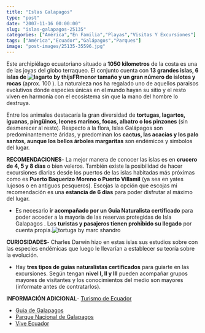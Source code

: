 ```yaml
---
title: "Islas Galapagos"
type: "post"
date: "2007-11-16 00:00:00"
slug: "islas-galapagos-25135"
categories: ["América","En Familia","Playas","Visitas Y Excursiones"]
tags: ["América","Ecuador","Galápagos","Parques"]
image: "post-images/25135-35596.jpg"
---
```


Este archipiélago ecuatoriano situado a **1050 kilometros** de la costa es una de las joyas del globo terraqueo. El conjunto cuenta con **13 grandes islas, 6 islas de ![lagarto by thijsFR](post-images/25135-35596.jpg "lagarto by thijsFR")menor tamaño y un gran número de islotes y rocas** (aprox. 100 ). La naturaleza nos ha regalado uno de aquellos paraisos evolutivos dónde especies únicas en el mundo hayan su sitio y el resto viven en harmonia con el ecosistema sin que la mano del hombre lo destruya.  
  
Entre los animales destacaría la gran diversidad de **tortugas, lagartos, iguanas, pingüinos, leones marinos, focas, albatro o los pinzones** (sin desmerecer al resto). Respecto a la flora, Islas Galápagos son predominantemente áridas, y predominan los **cactus, las acacias y los palo santos, aunque los bellos árboles margaritas** son endémicos y simbolos del lugar.  
  
   
  
**RECOMENDACIONES**- La mejor manera de conocer las islas es en **crucero de 4, 5 y 8 días** o bien veleros. También existe la posibilidad de hacer excursiones diarias desde los puertos de las islas habitadas más próximas como es **Puerto Baquerizo Moreno o Puerto Villamil** (ya sea en yates lujosos o en antiguos pesqueros). Escojas la opción que escojas mi recomendación es una **estancia de 6 dias** para poder disfrutar al máximo del lugar.
- Es necesario **ir acompañado por un Guia Naturalista certificado** para poder acceder a la mayoria de las reservas protegidas de Isla Galapagos . Los **turistas y pasajeros tienen prohibido su llegado** por cuenta propia.![tortuga by marc shandro](post-images/25135-35597.jpg "tortuga by marc shandro")

**CURIOSIDADES**- Charles Darwin hizo en estas islas sus estudios sobre con las especies endémicas que luego le llevarían a establecer su teoría sobre la evolución.
- Hay **tres tipos de guias naturalistas certificados** para guiarte en las excursiones. Según tengan **nivel I, II y III** pueden acompañar grupos mayores de visitantes y los conocimientos del medio son mayores (informate antes de contratarlos).

**INFORMACIÓN ADICIONAL**- [Turismo de Ecuador](http://www.ecuador.us/islasgalapagos.htm)
- [Guia de Galapagos](http://www.vivecuador.com/html2/esp/galapagos_es.htm)
- [Parque Nacional de Galapagos](http://www.galapagospark.org/png/index.php)
- [Vive Ecuador](http://www.vivecuador.com/html2/esp/galapagos_es.htm)